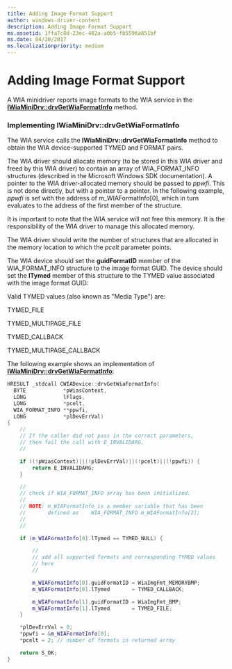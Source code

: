 ```yaml
---
title: Adding Image Format Support
author: windows-driver-content
description: Adding Image Format Support
ms.assetid: 1ffa7c0d-23ec-402a-a0b5-fb5596a851bf
ms.date: 04/20/2017
ms.localizationpriority: medium
---
```


# Adding Image Format Support





A WIA minidriver reports image formats to the WIA service in the [**IWiaMiniDrv::drvGetWiaFormatInfo**](https://msdn.microsoft.com/library/windows/hardware/ff543986) method.

### <a href="" id="implementing-iwiaminidrv-drvgetwiaformatinfo"></a>Implementing IWiaMiniDrv::drvGetWiaFormatInfo

The WIA service calls the **IWiaMiniDrv::drvGetWiaFormatInfo** method to obtain the WIA device-supported TYMED and FORMAT pairs.

The WIA driver should allocate memory (to be stored in this WIA driver and freed by this WIA driver) to contain an array of WIA\_FORMAT\_INFO structures (described in the Microsoft Windows SDK documentation). A pointer to the WIA driver-allocated memory should be passed to *ppwfi*. This is not done directly, but with a pointer to a pointer. In the following example, *ppwfi* is set with the address of m\_WIAFormatInfo\[0\], which in turn evaluates to the address of the first member of the structure.

It is important to note that the WIA service will not free this memory. It is the responsibility of the WIA driver to manage this allocated memory.

The WIA driver should write the number of structures that are allocated in the memory location to which the *pcelt* parameter points.

The WIA device should set the **guidFormatID** member of the WIA\_FORMAT\_INFO structure to the image format GUID. The device should set the **lTymed** member of this structure to the TYMED value associated with the image format GUID:

Valid TYMED values (also known as "Media Type") are:

TYMED\_FILE

TYMED\_MULTIPAGE\_FILE

TYMED\_CALLBACK

TYMED\_MULTIPAGE\_CALLBACK

The following example shows an implementation of [**IWiaMiniDrv::drvGetWiaFormatInfo**](https://msdn.microsoft.com/library/windows/hardware/ff543986):

```cpp
HRESULT _stdcall CWIADevice::drvGetWiaFormatInfo(
  BYTE            *pWiasContext,
  LONG            lFlags,
  LONG            *pcelt,
  WIA_FORMAT_INFO **ppwfi,
  LONG            *plDevErrVal)
{
    //
    // If the caller did not pass in the correct parameters,
    // then fail the call with E_INVALIDARG.
    //

    if ((!pWiasContext)||(!plDevErrVal)||(!pcelt)||(!ppwfi)) {
        return E_INVALIDARG;
    }

    //
    // check if WIA_FORMAT_INFO array has been initialized.
    //
    // NOTE: m_WIAFormatInfo is a member variable that has been
    //       defined as    WIA_FORMAT_INFO m_WIAFormatInfo[2];
    //
    //

    if (m_WIAFormatInfo[0].lTymed == TYMED_NULL) {

        //
        // add all supported formats and corresponding TYMED values
        // here
        //

        m_WIAFormatInfo[0].guidFormatID = WiaImgFmt_MEMORYBMP;
        m_WIAFormatInfo[0].lTymed       = TYMED_CALLBACK;

        m_WIAFormatInfo[1].guidFormatID = WiaImgFmt_BMP;
        m_WIAFormatInfo[1].lTymed       = TYMED_FILE;
    }

    *plDevErrVal = 0;
    *ppwfi = &m_WIAFormatInfo[0];
    *pcelt = 2; // number of formats in returned array

    return S_OK;
}
```

 

 




